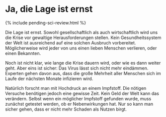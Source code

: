 # Ja, die Lage ist ernst

{% include pending-sci-review.html %}

Die Lage ist ernst. Sowohl gesellschaftlich als auch wirtschaftlich wird uns die Krise vor gewaltige Herausforderungen stellen. Kein Gesundheitssystem der Welt ist ausreichend auf eine solchen Ausbruch vorbereitet. Möglicherweise wird jeder von uns einen lieben Menschen verlieren, oder einen Bekannten.

Noch ist nicht klar, wie lange die Krise dauern wird, oder wie es dann weiter geht. Aber eins ist sicher: Das Virus lässt sich nicht mehr eindämmen. Experten gehen davon aus, dass die große Mehrheit aller Menschen sich im Laufe der nächsten Monate infizieren wird.

Natürlich forscht man mit Hochdruck an einem Impfstoff. Die nötigen Versuche benötigen jedoch eine gewisse Zeit. Kein Geld der Welt kann das verändern. Selbst wenn ein möglicher Impfstoff gefunden wurde, muss zunächst getestet werden, ob er Nebenwirkungen hat. Nur so kann man sicher gehen, dass er nicht mehr Schaden als Nutzen birgt.

